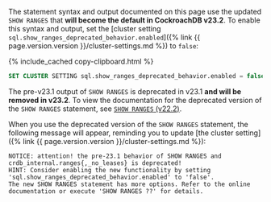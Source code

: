 The statement syntax and output documented on this page use the updated `SHOW RANGES` that **will become the default in CockroachDB v23.2**. To enable this syntax and output, set the [cluster setting `sql.show_ranges_deprecated_behavior.enabled`]({% link {{ page.version.version }}/cluster-settings.md %})  to `false`:

{% include_cached copy-clipboard.html %}
~~~ sql
SET CLUSTER SETTING sql.show_ranges_deprecated_behavior.enabled = false;
~~~

The pre-v23.1 output of `SHOW RANGES` is deprecated in v23.1 **and will be removed in v23.2**. To view the documentation for the deprecated version of the `SHOW RANGES` statement, see [`SHOW RANGES` (v22.2)](https://www.cockroachlabs.com/docs/v22.2/show-ranges).

When you use the deprecated version of the `SHOW RANGES` statement, the following message will appear, reminding you to update [the cluster setting]({% link {{ page.version.version }}/cluster-settings.md %}):

~~~
NOTICE: attention! the pre-23.1 behavior of SHOW RANGES and crdb_internal.ranges{,_no_leases} is deprecated!
HINT: Consider enabling the new functionality by setting 'sql.show_ranges_deprecated_behavior.enabled' to 'false'.
The new SHOW RANGES statement has more options. Refer to the online documentation or execute 'SHOW RANGES ??' for details.
~~~
